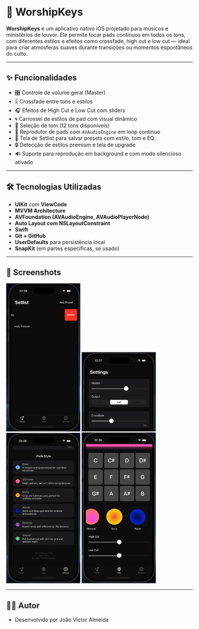 # 🎹 WorshipKeys

**WorshipKeys** é um aplicativo nativo iOS projetado para músicos e ministérios de louvor. Ele permite tocar pads contínuos em todos os tons, com diferentes estilos e efeitos como crossfade, high cut e low cut — ideal para criar atmosferas suaves durante transições ou momentos espontâneos do culto.

---

## ✨ Funcionalidades

- 🎛️ Controle de volume geral (Master)
- 🎚️ Crossfade entre tons e estilos
- 🎧 Efeitos de High Cut e Low Cut com sliders
- 🌀 Carrossel de estilos de pad com visual dinâmico
- 🎼 Seleção de tom (12 tons disponíveis)
- 📀 Reprodutor de pads com `AVAudioEngine` em loop contínuo
- 📱 Tela de Setlist para salvar presets com estilo, tom e EQ
- 🔒 Detecção de estilos premium e tela de upgrade
- 🔊 Suporte para reprodução em background e com modo silencioso ativado

---

## 🛠 Tecnologias Utilizadas

- **UIKit** com **ViewCode**
- **MVVM Architecture**
- **AVFoundation (AVAudioEngine, AVAudioPlayerNode)**
- **Auto Layout com NSLayoutConstraint**
- **Swift**
- **Git + GitHub**
- **UserDefaults** para persistência local
- **SnapKit** (em partes específicas, se usado)

---

## 📸 Screenshots

<p float="left">
  <img src="Screenshots/cap1.png" width="200">
  <img src="Screenshots/cap2.png" width="200">
  <img src="Screenshots/cap3.png" width="200">
  <img src="Screenshots/cap4.png" width="200">
</p>

---

## 🧑‍💻 Autor
- Desenvolvido por João Victor Almeida
